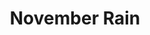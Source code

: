 ---
layout: product
product_id: 1419065491518
id: 1419065491518
title: November Rain
body_html: >-
  <p>Taken at Alouette Lake, BC during November of 2016.</p>

  <p>Taken in Golden Ears, BC this photo portrays the stunning backdrop of Alouette Lake during a November rainstorm. We had brought the string lights hoping to have a nice overcast shoot incorporating the lights, but the rain prompted us to be creative and try something new.</p>

  <p> </p>
vendor: Connell McCarthy
product_type: Photo Print
created_at: 2018-08-22T19:49:19-04:00
handle: november-rain
updated_at: 2022-01-18T10:42:34-05:00
published_at: 2018-08-22T19:38:24-04:00
template_suffix: ""
status: active
published_scope: global
tags: Batch 01, fog, foggy, lake, mountain, mountains, people, Print, rain,
  umbrella, water
admin_graphql_api_id: gid://shopify/Product/1419065491518
variants:
  - id: 39577141248062
    product_id: 1419065491518
    title: 8x10” / Full Colour
    price: "35.00"
    sku: CM-PP-B1-08-XXS-FC
    position: 1
    inventory_policy: deny
    compare_at_price: null
    fulfillment_service: manual
    inventory_management: null
    option1: 8x10”
    option2: Full Colour
    option3: null
    created_at: 2021-09-01T14:14:24-04:00
    updated_at: 2021-09-01T14:14:44-04:00
    taxable: true
    barcode: ""
    grams: 208
    image_id: 6198853107774
    weight: 0.208
    weight_unit: kg
    inventory_item_id: 41671581892670
    inventory_quantity: 0
    old_inventory_quantity: 0
    requires_shipping: true
    admin_graphql_api_id: gid://shopify/ProductVariant/39577141248062
  - id: 39577141280830
    product_id: 1419065491518
    title: 8x10” / Black & White
    price: "35.00"
    sku: CM-PP-B1-08-XXS-BW
    position: 2
    inventory_policy: deny
    compare_at_price: null
    fulfillment_service: manual
    inventory_management: null
    option1: 8x10”
    option2: Black & White
    option3: null
    created_at: 2021-09-01T14:14:24-04:00
    updated_at: 2021-09-01T14:14:44-04:00
    taxable: true
    barcode: ""
    grams: 208
    image_id: 6198853075006
    weight: 0.208
    weight_unit: kg
    inventory_item_id: 41671581925438
    inventory_quantity: 0
    old_inventory_quantity: 0
    requires_shipping: true
    admin_graphql_api_id: gid://shopify/ProductVariant/39577141280830
  - id: 39577141313598
    product_id: 1419065491518
    title: 8.5x11” / Full Colour
    price: "35.00"
    sku: CM-PP-B1-08-XS-FC
    position: 3
    inventory_policy: deny
    compare_at_price: null
    fulfillment_service: manual
    inventory_management: null
    option1: 8.5x11”
    option2: Full Colour
    option3: null
    created_at: 2021-09-01T14:14:24-04:00
    updated_at: 2021-09-01T14:14:44-04:00
    taxable: true
    barcode: ""
    grams: 208
    image_id: 6198853107774
    weight: 0.208
    weight_unit: kg
    inventory_item_id: 41671581958206
    inventory_quantity: 0
    old_inventory_quantity: 0
    requires_shipping: true
    admin_graphql_api_id: gid://shopify/ProductVariant/39577141313598
  - id: 39577141346366
    product_id: 1419065491518
    title: 8.5x11” / Black & White
    price: "35.00"
    sku: CM-PP-B1-08-XS-BW
    position: 4
    inventory_policy: deny
    compare_at_price: null
    fulfillment_service: manual
    inventory_management: null
    option1: 8.5x11”
    option2: Black & White
    option3: null
    created_at: 2021-09-01T14:14:24-04:00
    updated_at: 2021-09-01T14:14:44-04:00
    taxable: true
    barcode: ""
    grams: 208
    image_id: 6198853075006
    weight: 0.208
    weight_unit: kg
    inventory_item_id: 41671581990974
    inventory_quantity: 0
    old_inventory_quantity: 0
    requires_shipping: true
    admin_graphql_api_id: gid://shopify/ProductVariant/39577141346366
  - id: 39577141379134
    product_id: 1419065491518
    title: 13x19” / Full Colour
    price: "40.00"
    sku: CM-PP-B1-08-S-FC
    position: 5
    inventory_policy: deny
    compare_at_price: null
    fulfillment_service: manual
    inventory_management: null
    option1: 13x19”
    option2: Full Colour
    option3: null
    created_at: 2021-09-01T14:14:24-04:00
    updated_at: 2021-09-01T14:14:44-04:00
    taxable: true
    barcode: ""
    grams: 208
    image_id: 6198853107774
    weight: 0.208
    weight_unit: kg
    inventory_item_id: 41671582023742
    inventory_quantity: 0
    old_inventory_quantity: 0
    requires_shipping: true
    admin_graphql_api_id: gid://shopify/ProductVariant/39577141379134
  - id: 39577141411902
    product_id: 1419065491518
    title: 13x19” / Black & White
    price: "40.00"
    sku: CM-PP-B1-08-S-BW
    position: 6
    inventory_policy: deny
    compare_at_price: null
    fulfillment_service: manual
    inventory_management: null
    option1: 13x19”
    option2: Black & White
    option3: null
    created_at: 2021-09-01T14:14:24-04:00
    updated_at: 2021-09-01T14:14:44-04:00
    taxable: true
    barcode: ""
    grams: 208
    image_id: 6198853075006
    weight: 0.208
    weight_unit: kg
    inventory_item_id: 41671582056510
    inventory_quantity: 0
    old_inventory_quantity: 0
    requires_shipping: true
    admin_graphql_api_id: gid://shopify/ProductVariant/39577141411902
  - id: 39577141444670
    product_id: 1419065491518
    title: 16x20” / Full Colour
    price: "50.00"
    sku: CM-PP-B1-08-M-FC
    position: 7
    inventory_policy: deny
    compare_at_price: null
    fulfillment_service: manual
    inventory_management: null
    option1: 16x20”
    option2: Full Colour
    option3: null
    created_at: 2021-09-01T14:14:24-04:00
    updated_at: 2021-09-01T14:14:44-04:00
    taxable: true
    barcode: ""
    grams: 208
    image_id: 6198853107774
    weight: 0.208
    weight_unit: kg
    inventory_item_id: 41671582089278
    inventory_quantity: 0
    old_inventory_quantity: 0
    requires_shipping: true
    admin_graphql_api_id: gid://shopify/ProductVariant/39577141444670
  - id: 39577141477438
    product_id: 1419065491518
    title: 16x20” / Black & White
    price: "50.00"
    sku: CM-PP-B1-08-M-BW
    position: 8
    inventory_policy: deny
    compare_at_price: null
    fulfillment_service: manual
    inventory_management: null
    option1: 16x20”
    option2: Black & White
    option3: null
    created_at: 2021-09-01T14:14:24-04:00
    updated_at: 2021-09-01T14:14:44-04:00
    taxable: true
    barcode: ""
    grams: 208
    image_id: 6198853075006
    weight: 0.208
    weight_unit: kg
    inventory_item_id: 41671582122046
    inventory_quantity: 0
    old_inventory_quantity: 0
    requires_shipping: true
    admin_graphql_api_id: gid://shopify/ProductVariant/39577141477438
  - id: 39577141510206
    product_id: 1419065491518
    title: 20x24” / Full Colour
    price: "60.00"
    sku: CM-PP-B1-08-L-FC
    position: 9
    inventory_policy: deny
    compare_at_price: null
    fulfillment_service: manual
    inventory_management: null
    option1: 20x24”
    option2: Full Colour
    option3: null
    created_at: 2021-09-01T14:14:24-04:00
    updated_at: 2021-09-01T14:14:44-04:00
    taxable: true
    barcode: ""
    grams: 208
    image_id: 6198853107774
    weight: 0.208
    weight_unit: kg
    inventory_item_id: 41671582154814
    inventory_quantity: 0
    old_inventory_quantity: 0
    requires_shipping: true
    admin_graphql_api_id: gid://shopify/ProductVariant/39577141510206
  - id: 39577141542974
    product_id: 1419065491518
    title: 20x24” / Black & White
    price: "60.00"
    sku: CM-PP-B1-08-L-BW
    position: 10
    inventory_policy: deny
    compare_at_price: null
    fulfillment_service: manual
    inventory_management: null
    option1: 20x24”
    option2: Black & White
    option3: null
    created_at: 2021-09-01T14:14:24-04:00
    updated_at: 2021-09-01T14:14:44-04:00
    taxable: true
    barcode: ""
    grams: 208
    image_id: 6198853075006
    weight: 0.208
    weight_unit: kg
    inventory_item_id: 41671582187582
    inventory_quantity: 0
    old_inventory_quantity: 0
    requires_shipping: true
    admin_graphql_api_id: gid://shopify/ProductVariant/39577141542974
  - id: 39577141575742
    product_id: 1419065491518
    title: 20x30” / Full Colour
    price: "70.00"
    sku: CM-PP-B1-08-XL-FC
    position: 11
    inventory_policy: deny
    compare_at_price: null
    fulfillment_service: manual
    inventory_management: null
    option1: 20x30”
    option2: Full Colour
    option3: null
    created_at: 2021-09-01T14:14:24-04:00
    updated_at: 2021-09-01T14:14:44-04:00
    taxable: true
    barcode: ""
    grams: 208
    image_id: 6198853107774
    weight: 0.208
    weight_unit: kg
    inventory_item_id: 41671582220350
    inventory_quantity: 0
    old_inventory_quantity: 0
    requires_shipping: true
    admin_graphql_api_id: gid://shopify/ProductVariant/39577141575742
  - id: 39577141608510
    product_id: 1419065491518
    title: 20x30” / Black & White
    price: "70.00"
    sku: CM-PP-B1-08-XL-BW
    position: 12
    inventory_policy: deny
    compare_at_price: null
    fulfillment_service: manual
    inventory_management: null
    option1: 20x30”
    option2: Black & White
    option3: null
    created_at: 2021-09-01T14:14:24-04:00
    updated_at: 2021-09-01T14:14:44-04:00
    taxable: true
    barcode: ""
    grams: 208
    image_id: 6198853075006
    weight: 0.208
    weight_unit: kg
    inventory_item_id: 41671582253118
    inventory_quantity: 0
    old_inventory_quantity: 0
    requires_shipping: true
    admin_graphql_api_id: gid://shopify/ProductVariant/39577141608510
  - id: 39577141641278
    product_id: 1419065491518
    title: 24x36” / Full Colour
    price: "90.00"
    sku: CM-PP-B1-08-XXL-FC
    position: 13
    inventory_policy: deny
    compare_at_price: null
    fulfillment_service: manual
    inventory_management: null
    option1: 24x36”
    option2: Full Colour
    option3: null
    created_at: 2021-09-01T14:14:24-04:00
    updated_at: 2021-09-01T14:14:44-04:00
    taxable: true
    barcode: ""
    grams: 208
    image_id: 6198853107774
    weight: 0.208
    weight_unit: kg
    inventory_item_id: 41671582285886
    inventory_quantity: 0
    old_inventory_quantity: 0
    requires_shipping: true
    admin_graphql_api_id: gid://shopify/ProductVariant/39577141641278
  - id: 39577141674046
    product_id: 1419065491518
    title: 24x36” / Black & White
    price: "90.00"
    sku: CM-PP-B1-08-XXL-BW
    position: 14
    inventory_policy: deny
    compare_at_price: null
    fulfillment_service: manual
    inventory_management: null
    option1: 24x36”
    option2: Black & White
    option3: null
    created_at: 2021-09-01T14:14:24-04:00
    updated_at: 2021-09-01T14:14:44-04:00
    taxable: true
    barcode: ""
    grams: 208
    image_id: 6198853075006
    weight: 0.208
    weight_unit: kg
    inventory_item_id: 41671582318654
    inventory_quantity: 0
    old_inventory_quantity: 0
    requires_shipping: true
    admin_graphql_api_id: gid://shopify/ProductVariant/39577141674046
  - id: 39577141706814
    product_id: 1419065491518
    title: 30x40” / Full Colour
    price: "100.00"
    sku: CM-PP-B1-08-XXXL-FC
    position: 15
    inventory_policy: deny
    compare_at_price: null
    fulfillment_service: manual
    inventory_management: null
    option1: 30x40”
    option2: Full Colour
    option3: null
    created_at: 2021-09-01T14:14:24-04:00
    updated_at: 2021-09-01T14:14:44-04:00
    taxable: true
    barcode: ""
    grams: 208
    image_id: 6198853107774
    weight: 0.208
    weight_unit: kg
    inventory_item_id: 41671582351422
    inventory_quantity: 0
    old_inventory_quantity: 0
    requires_shipping: true
    admin_graphql_api_id: gid://shopify/ProductVariant/39577141706814
  - id: 39577141739582
    product_id: 1419065491518
    title: 30x40” / Black & White
    price: "100.00"
    sku: CM-PP-B1-08-XXXL-BW
    position: 16
    inventory_policy: deny
    compare_at_price: null
    fulfillment_service: manual
    inventory_management: null
    option1: 30x40”
    option2: Black & White
    option3: null
    created_at: 2021-09-01T14:14:24-04:00
    updated_at: 2021-09-01T14:14:44-04:00
    taxable: true
    barcode: ""
    grams: 208
    image_id: 6198853075006
    weight: 0.208
    weight_unit: kg
    inventory_item_id: 41671582384190
    inventory_quantity: 0
    old_inventory_quantity: 0
    requires_shipping: true
    admin_graphql_api_id: gid://shopify/ProductVariant/39577141739582
options:
  - id: 1948200992830
    product_id: 1419065491518
    name: Size
    position: 1
    values:
      - 8x10”
      - 8.5x11”
      - 13x19”
      - 16x20”
      - 20x24”
      - 20x30”
      - 24x36”
      - 30x40”
  - id: 8589982302270
    product_id: 1419065491518
    name: Color
    position: 2
    values:
      - Full Colour
      - Black & White
images:
  - id: 6198853107774
    product_id: 1419065491518
    position: 1
    created_at: 2019-03-04T19:44:09-05:00
    updated_at: 2019-10-20T18:44:16-04:00
    alt: null
    width: 1000
    height: 1500
    src: https://cdn.shopify.com/s/files/1/1624/2355/products/CM---November-Rain-_Product-Mockup-2019.jpg?v=1571611456
    variant_ids:
      - 39577141248062
      - 39577141313598
      - 39577141379134
      - 39577141444670
      - 39577141510206
      - 39577141575742
      - 39577141641278
      - 39577141706814
    admin_graphql_api_id: gid://shopify/ProductImage/6198853107774
  - id: 6198853075006
    product_id: 1419065491518
    position: 2
    created_at: 2019-03-04T19:44:08-05:00
    updated_at: 2019-10-20T18:44:16-04:00
    alt: null
    width: 1000
    height: 1500
    src: https://cdn.shopify.com/s/files/1/1624/2355/products/CM---November-Rain-_Product-Mockup-2019_-B_W.jpg?v=1571611456
    variant_ids:
      - 39577141280830
      - 39577141346366
      - 39577141411902
      - 39577141477438
      - 39577141542974
      - 39577141608510
      - 39577141674046
      - 39577141739582
    admin_graphql_api_id: gid://shopify/ProductImage/6198853075006
  - id: 28230201344062
    product_id: 1419065491518
    position: 3
    created_at: 2021-05-04T20:21:37-04:00
    updated_at: 2021-05-04T20:21:37-04:00
    alt: null
    width: 2000
    height: 1800
    src: https://cdn.shopify.com/s/files/1/1624/2355/products/PAR_02_0001_df9723b2-036a-42fe-ad7a-b814f6b5a42e.png?v=1620174097
    variant_ids: []
    admin_graphql_api_id: gid://shopify/ProductImage/28230201344062
image:
  id: 6198853107774
  product_id: 1419065491518
  position: 1
  created_at: 2019-03-04T19:44:09-05:00
  updated_at: 2019-10-20T18:44:16-04:00
  alt: null
  width: 1000
  height: 1500
  src: https://cdn.shopify.com/s/files/1/1624/2355/products/CM---November-Rain-_Product-Mockup-2019.jpg?v=1571611456
  variant_ids:
    - 39577141248062
    - 39577141313598
    - 39577141379134
    - 39577141444670
    - 39577141510206
    - 39577141575742
    - 39577141641278
    - 39577141706814
  admin_graphql_api_id: gid://shopify/ProductImage/6198853107774

---